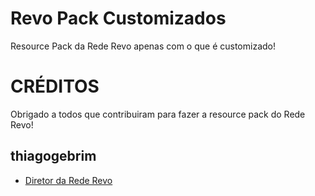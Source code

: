 # Revo Pack Customizados
 Resource Pack da Rede Revo apenas com o que é customizado!
 
 # CRÉDITOS
Obrigado a todos que contribuiram para fazer a resource pack do Rede Revo!

## thiagogebrim
* [Diretor da Rede Revo](https://rederevo.com)
